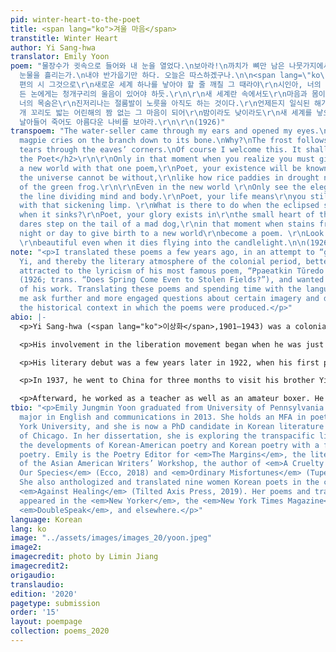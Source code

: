```yaml
---
pid: winter-heart-to-the-poet
title: <span lang="ko">겨울 마음</span>
transtitle: Winter Heart
author: Yi Sang-hwa
translator: Emily Yoon
poem: "물장수가 귓속으로 들어와 내 눈을 열었다.\n보아라!\n까치가 뼈만 남은 나뭇가지에서 울음을 운다.\n왜 이래?\n서리가 덩달아 추녀끝으로
  눈물을 흘리는가.\n내야 반가웁기만 하다. 오늘은 따스하겠구나.\n\n<span lang=\"ko\"><h2>시인에게</h2></span>\r\n\n\r\n한
  편의 시 그것으로\r\n새로운 세계 하나를 낳아야 할 줄 깨칠 그 때라야\r\n시인아, 너의 존재가\r\n비로소 우주에게 없지 못할 너로 알려질것이다,\r\n가뭄
  든 논에게는 청개구리의 울음이 있어야 하듯.\r\n\r\n새 세계란 속에서도\r\n마음과 몸이 갈려 사는 줄 풍류만 나와 보아라.\r\n시인아,
  너의 목숨은\r\n진저리나는 절룸발이 노릇을 아직도 하는 것이다.\r\n언제든지 일식된 해가 돋으면 뭣하며 진들 어떠랴\r\n시인아, 너의 영광은\r\n미친
  개 꼬리도 밟는 어린해의 짬 없는 그 마음이 되어\r\n밤이라도 낮이라도\r\n새 세계를 낳으려 손댄 자국이 시가 될 때에 있다.\r\n촛불로
  날아들어 죽어도 아름다운 나비를 보아라.\r\n\r\n(1926)"
transpoem: "The water-seller came through my ears and opened my eyes.\nLook!\nThe
  magpie cries on the branch down to its bone.\nWhy?\nThe frost follows suit and drops
  tears through the eaves’ corners.\nOf course I welcome this. It shall be warm today.\n\n<h2>To
  the Poet</h2>\r\n\r\nOnly in that moment when you realize you must give birth \r\nto
  a new world with that one poem,\r\nPoet, your existence will be known \r\nas one
  the universe cannot be without,\r\nlike how rice paddies in drought need the cry
  of the green frog.\r\n\r\nEven in the new world \r\nOnly see the elegance of art,
  the line dividing mind and body.\r\nPoet, your life means\r\nyou still live as one
  with that sickening limp. \r\nWhat is there to do when the eclipsed sun rises, and
  when it sinks?\r\nPoet, your glory exists in\r\nthe small heart of the child who
  dares step on the tail of a mad dog,\r\nin that moment when stains from the hand\r\ntrying
  night or day to give birth to a new world\r\nbecome a poem. \r\nLook at the butterfly,
  \r\nbeautiful even when it dies flying into the candlelight.\n\n(1926)\n"
note: "<p>I translated these poems a few years ago, in an attempt to “get to know”
  Yi, and thereby the literary atmosphere of the colonial period, better. I was initially
  attracted to the lyricism of his most famous poem, “Ppaeatkin Tŭredo Pomŭn Onŭn’ga”
  (1926; trans. “Does Spring Come Even to Stolen Fields?”), and wanted to read more
  of his work. Translating these poems and spending time with the language helped
  me ask further and more engaged questions about certain imagery and diction, knowing
  the historical context in which the poems were produced.</p>"
abio: |-
  <p>Yi Sang-hwa (<span lang="ko">이상화</span>,1901–1943) was a colonial-era poet. His work is known for its proletarian and resistance spirit, despite censorship and pressure from the Japanese authorities.</p>

  <p>His involvement in the liberation movement began when he was just a teenager. In 1919 in Daegu, the city of his birth, he and his friends started organizing a student uprising as part of the March First Independence Movement. It ultimately failed when the police found out their plans ,and Yi had to go into hiding for some time.</p>

  <p>His literary debut was a few years later in 1922, when his first poetry publications appeared in <em>Paekcho</em>, a short-lived literary magazine known for publishing romanticist poetry with themes of despair, desperation, and death. In 1925, he became one of the first members of the arts organization KAPF (Korea Artista Proletara Federatio), which, as the name suggests, promoted proletarian ideals.</p>

  <p>In 1937, he went to China for three months to visit his brother Yi Sang-chŏng, an independence fighter, and was arrested by the Japanese police upon return. He was released after eight months.</p>

  <p>Afterward, he worked as a teacher as well as an amateur boxer. He quit in 1940 to focus on reading and research. He translated a classic novel <em>The Tale of Chunhyang</em> into English, and began working on other French translation projects, but died before finishing them; he passed away in Daegu, in 1943, after suffering from stomach cancer.</p>
tbio: "<p>Emily Jungmin Yoon graduated from University of Pennsylvania with a double
  major in English and communications in 2013. She holds an MFA in poetry from New
  York University, and she is now a PhD candidate in Korean literature at the University
  of Chicago. In her dissertation, she is exploring the transpacific link between
  the developments of Korean-American poetry and Korean poetry with a focus on feminist
  poetry. Emily is the Poetry Editor for <em>The Margins</em>, the literary magazine
  of the Asian American Writers’ Workshop, the author of <em>A Cruelty Special to
  Our Species</em> (Ecco, 2018) and <em>Ordinary Misfortunes</em> (Tupelo Press, 2017).
  She also anthologized and translated nine women Korean poets in the collection,
  <em>Against Healing</em> (Tilted Axis Press, 2019). Her poems and translations have
  appeared in the <em>New Yorker</em>, the <em>New York Times Magazine</em>, <em>Poetry</em>,
  <em>DoubleSpeak</em>, and elsewhere.</p>"
language: Korean
lang: ko
image: "../assets/images/images_20/yoon.jpeg"
image2:
imagecredit: photo by Limin Jiang
imagecredit2:
origaudio:
translaudio:
edition: '2020'
pagetype: submission
order: '15'
layout: poempage
collection: poems_2020
---
```

